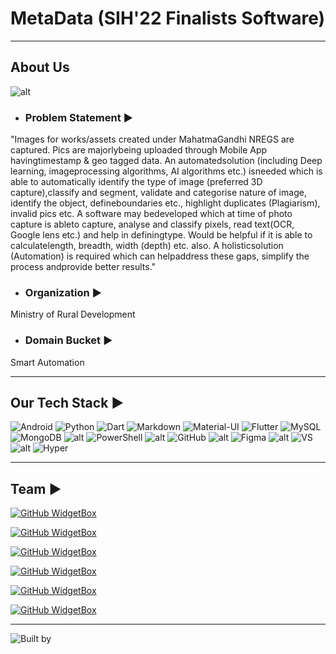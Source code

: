 # MetaData (SIH'22 Finalists Software)

---

## About Us

![alt](https://img.shields.io/badge/Maintained%3F-yes-green.svg)

- ### Problem Statement ▶️

"Images for works/assets created under MahatmaGandhi NREGS are captured. Pics are majorlybeing uploaded through Mobile App havingtimestamp & geo tagged data. An automatedsolution (including Deep learning, imageprocessing algorithms, AI algorithms etc.) isneeded which is able to automatically identify the type of image (preferred 3D capture),classify and segment, validate and categorise nature of image, identify the object, defineboundaries etc., highlight duplicates      (Plagiarism), invalid pics etc. A software may bedeveloped which at time of photo capture is ableto capture, analyse and classify pixels, read text(OCR, Google lens etc.) and help in definingtype. Would be helpful if it is able to calculatelength, breadth, width (depth) etc. also. A holisticsolution (Automation) is required which can helpaddress these gaps, simplify the process andprovide better results."

- ### Organization ▶️

Ministry of Rural Development

- ### Domain Bucket ▶️
Smart Automation

---
## Our Tech Stack ▶️

![Android](https://img.shields.io/badge/Android-3DDC84?style=for-the-badge&logo=android&logoColor=white)
![Python](https://img.shields.io/badge/Python-3776AB?style=for-the-badge&logo=python&logoColor=white)
![Dart](https://img.shields.io/badge/Dart-0175C2?style=for-the-badge&logo=dart&logoColor=white)
![Markdown](https://img.shields.io/badge/Markdown-000000?style=for-the-badge&logo=markdown&logoColor=white)
![Material-UI](https://img.shields.io/badge/Material--UI-0081CB?style=for-the-badge&logo=material-ui&logoColor=white)
![Flutter](https://img.shields.io/badge/Flutter-02569B?style=for-the-badge&logo=flutter&logoColor=white)
![MySQL](https://img.shields.io/badge/MySQL-00000F?style=for-the-badge&logo=mysql&logoColor=white)
![MongoDB](https://img.shields.io/badge/MongoDB-4EA94B?style=for-the-badge&logo=mongodb&logoColor=white)
![alt](https://img.shields.io/badge/Amazon_AWS-FF9900?style=for-the-badge&logo=amazonaws&logoColor=white)
![PowerShell](https://img.shields.io/badge/Powershell-2CA5E0?style=for-the-badge&logo=powershell&logoColor=white)
![alt](https://img.shields.io/badge/TensorFlow-FF6F00?style=for-the-badge&logo=tensorflow&logoColor=white)
![GitHub](https://img.shields.io/badge/GitHub_Actions-2088FF?style=for-the-badge&logo=github-actions&logoColor=white)
![alt](https://img.shields.io/badge/Amazon%20DynamoDB-4053D6?style=for-the-badge&logo=Amazon%20DynamoDB&logoColor=white)
![Figma](https://img.shields.io/badge/Figma-F24E1E?style=for-the-badge&logo=figma&logoColor=white)
![alt](https://img.shields.io/badge/Android_Studio-3DDC84?style=for-the-badge&logo=android-studio&logoColor=white)
![VS](https://img.shields.io/badge/Visual_Studio_Code-0078D4?style=for-the-badge&logo=visual%20studio%20code&logoColor=white)
![alt](https://img.shields.io/badge/alacritty-F46D01?style=for-the-badge&logo=alacritty&logoColor=white)
![Hyper](https://img.shields.io/badge/Hyper-000000?style=for-the-badge&logo=hyper&logoColor=white)


---
## Team ▶️

[![GitHub WidgetBox](https://github-widgetbox.vercel.app/api/profile?username=aadi-byte&data=followers,repositories,stars,commits)](https://github.com/Jurredr/github-widgetbox)

[![GitHub WidgetBox](https://github-widgetbox.vercel.app/api/profile?username=Anjali2201&data=followers,repositories,stars,commits)](https://github.com/Jurredr/github-widgetbox)

[![GitHub WidgetBox](https://github-widgetbox.vercel.app/api/profile?username=Akshat1308&data=followers,repositories,stars,commits)](https://github.com/Jurredr/github-widgetbox)

[![GitHub WidgetBox](https://github-widgetbox.vercel.app/api/profile?username=RudraPratik30&data=followers,repositories,stars,commits)](https://github.com/Jurredr/github-widgetbox)

[![GitHub WidgetBox](https://github-widgetbox.vercel.app/api/profile?username=SFarazH&data=followers,repositories,stars,commits)](https://github.com/Jurredr/github-widgetbox)


[![GitHub WidgetBox](https://github-widgetbox.vercel.app/api/profile?username=RndmCodeGuy20&data=followers,repositories,stars,commits)](https://github.com/Jurredr/github-widgetbox)

---

![Built by](https://ForTheBadge.com/images/badges/built-by-developers.svg)
